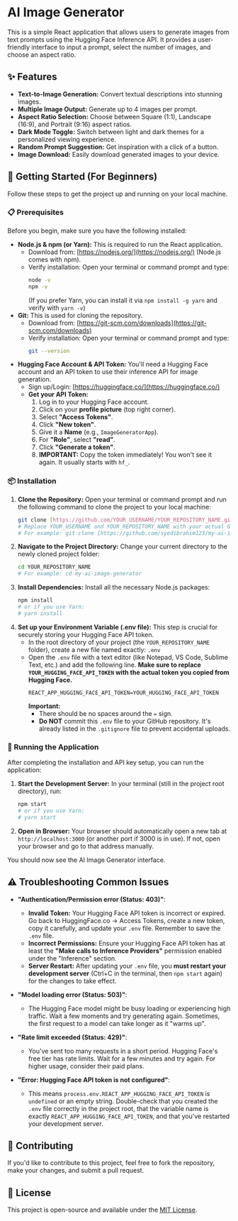 # AI Image Generator

This is a simple React application that allows users to generate images from text prompts using the Hugging Face Inference API. It provides a user-friendly interface to input a prompt, select the number of images, and choose an aspect ratio.

## ✨ Features

* **Text-to-Image Generation:** Convert textual descriptions into stunning images.
* **Multiple Image Output:** Generate up to 4 images per prompt.
* **Aspect Ratio Selection:** Choose between Square (1:1), Landscape (16:9), and Portrait (9:16) aspect ratios.
* **Dark Mode Toggle:** Switch between light and dark themes for a personalized viewing experience.
* **Random Prompt Suggestion:** Get inspiration with a click of a button.
* **Image Download:** Easily download generated images to your device.

## 🚀 Getting Started (For Beginners)

Follow these steps to get the project up and running on your local machine.

### 📋 Prerequisites

Before you begin, make sure you have the following installed:

* **Node.js & npm (or Yarn):** This is required to run the React application.
    * Download from: [https://nodejs.org/](https://nodejs.org/) (Node.js comes with npm).
    * Verify installation: Open your terminal or command prompt and type:
        ```bash
        node -v
        npm -v
        ```
        (If you prefer Yarn, you can install it via `npm install -g yarn` and verify with `yarn -v`)
* **Git:** This is used for cloning the repository.
    * Download from: [https://git-scm.com/downloads](https://git-scm.com/downloads)
    * Verify installation: Open your terminal or command prompt and type:
        ```bash
        git --version
        ```
* **Hugging Face Account & API Token:** You'll need a Hugging Face account and an API token to use their inference API for image generation.
    * Sign up/Login: [https://huggingface.co/](https://huggingface.co/)
    * **Get your API Token:**
        1.  Log in to your Hugging Face account.
        2.  Click on your **profile picture** (top right corner).
        3.  Select **"Access Tokens"**.
        4.  Click **"New token"**.
        5.  Give it a **Name** (e.g., `ImageGeneratorApp`).
        6.  For **"Role"**, select **"read"**.
        7.  Click **"Generate a token"**.
        8.  **IMPORTANT:** Copy the token immediately! You won't see it again. It usually starts with `hf_`.

### 📦 Installation

1.  **Clone the Repository:**
    Open your terminal or command prompt and run the following command to clone the project to your local machine:
    ```bash
    git clone [https://github.com/YOUR_USERNAME/YOUR_REPOSITORY_NAME.git](https://github.com/YOUR_USERNAME/YOUR_REPOSITORY_NAME.git)
    # Replace YOUR_USERNAME and YOUR_REPOSITORY_NAME with your actual GitHub username and repository name
    # For example: git clone [https://github.com/syedibrahim123/my-ai-image-generator.git](https://github.com/syedibrahim123/my-ai-image-generator.git)
    ```
2.  **Navigate to the Project Directory:**
    Change your current directory to the newly cloned project folder:
    ```bash
    cd YOUR_REPOSITORY_NAME
    # For example: cd my-ai-image-generator
    ```
3.  **Install Dependencies:**
    Install all the necessary Node.js packages:
    ```bash
    npm install
    # or if you use Yarn:
    # yarn install
    ```
4.  **Set up your Environment Variable (.env file):**
    This step is crucial for securely storing your Hugging Face API token.
    * In the root directory of your project (the `YOUR_REPOSITORY_NAME` folder), create a new file named exactly: `.env`
    * Open the `.env` file with a text editor (like Notepad, VS Code, Sublime Text, etc.) and add the following line. **Make sure to replace `YOUR_HUGGING_FACE_API_TOKEN` with the actual token you copied from Hugging Face.**
        ```
        REACT_APP_HUGGING_FACE_API_TOKEN=YOUR_HUGGING_FACE_API_TOKEN
        ```
        **Important:**
        * There should be no spaces around the `=` sign.
        * **Do NOT** commit this `.env` file to your GitHub repository. It's already listed in the `.gitignore` file to prevent accidental uploads.

### 🏃 Running the Application

After completing the installation and API key setup, you can run the application:

1.  **Start the Development Server:**
    In your terminal (still in the project root directory), run:
    ```bash
    npm start
    # or if you use Yarn:
    # yarn start
    ```
2.  **Open in Browser:**
    Your browser should automatically open a new tab at `http://localhost:3000` (or another port if 3000 is in use). If not, open your browser and go to that address manually.

You should now see the AI Image Generator interface.

## ⚠️ Troubleshooting Common Issues

* **"Authentication/Permission error (Status: 403)"**:
    * **Invalid Token:** Your Hugging Face API token is incorrect or expired. Go back to HuggingFace.co -> Access Tokens, create a new token, copy it carefully, and update your `.env` file. Remember to save the `.env` file.
    * **Incorrect Permissions:** Ensure your Hugging Face API token has at least the **"Make calls to Inference Providers"** permission enabled under the "Inference" section.
    * **Server Restart:** After updating your `.env` file, you **must restart your development server** (Ctrl+C in the terminal, then `npm start` again) for the changes to take effect.

* **"Model loading error (Status: 503)"**:
    * The Hugging Face model might be busy loading or experiencing high traffic. Wait a few moments and try generating again. Sometimes, the first request to a model can take longer as it "warms up".

* **"Rate limit exceeded (Status: 429)"**:
    * You've sent too many requests in a short period. Hugging Face's free tier has rate limits. Wait for a few minutes and try again. For higher usage, consider their paid plans.

* **"Error: Hugging Face API token is not configured"**:
    * This means `process.env.REACT_APP_HUGGING_FACE_API_TOKEN` is `undefined` or an empty string. Double-check that you created the `.env` file correctly in the project root, that the variable name is exactly `REACT_APP_HUGGING_FACE_API_TOKEN`, and that you've restarted your development server.

## 🤝 Contributing

If you'd like to contribute to this project, feel free to fork the repository, make your changes, and submit a pull request.

## 📄 License

This project is open-source and available under the [MIT License](https://opensource.org/licenses/MIT).
